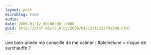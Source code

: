 ```yaml
---
layout: post
microblog: true
audio: 
date: 2009-01-12 00:00:00 -0000
guid: http://xtof.micro.blog/2009/01/12/t1113741598.html
---
```

une bien-aimée me  conseille de me calmer  :  #pleinelune = risque de surchauffe ?
